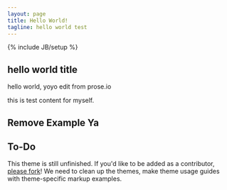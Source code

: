 ```yaml
---
layout: page
title: Hello World!
tagline: hello world test
---
```

{% include JB/setup %}

## hello world title

hello world, yoyo edit from prose.io

this is test content for myself.

## Remove Example Ya

## To-Do

This theme is still unfinished. If you'd like to be added as a contributor, [please fork](http://github.com/plusjade/jekyll-bootstrap)!
We need to clean up the themes, make theme usage guides with theme-specific markup examples.


